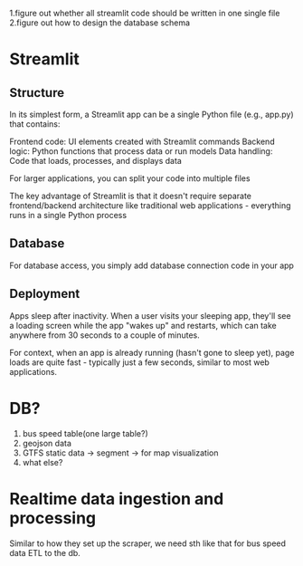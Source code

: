 1.figure out whether all streamlit code should be written in one single file
2.figure out how to design the database schema

# Streamlit
## Structure

In its simplest form, a Streamlit app can be a single Python file (e.g., app.py) that contains:

Frontend code: UI elements created with Streamlit commands
Backend logic: Python functions that process data or run models
Data handling: Code that loads, processes, and displays data

For larger applications, you can split your code into multiple files

The key advantage of Streamlit is that it doesn't require separate frontend/backend architecture like traditional web applications - everything runs in a single Python process

## Database
For database access, you simply add database connection code in your app


## Deployment

Apps sleep after inactivity. When a user visits your sleeping app, they'll see a loading screen while the app "wakes up" and restarts, which can take anywhere from 30 seconds to a couple of minutes.

For context, when an app is already running (hasn't gone to sleep yet), page loads are quite fast - typically just a few seconds, similar to most web applications.

# DB?
1. bus speed table(one large table?)
2. geojson data
3. GTFS static data -> segment -> for map visualization
4. what else?

# Realtime data ingestion and processing
Similar to how they set up the scraper, we need sth like that for bus speed data ETL to the db.


